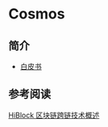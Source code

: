 # Cosmos

## 简介

- [白皮书](Cosmos白皮书.md)

## 参考阅读

[HiBlock 区块链跨链技术概述](../../核心技术/跨链协议/资料/HiBlock-区块链跨链技术概述.md)
